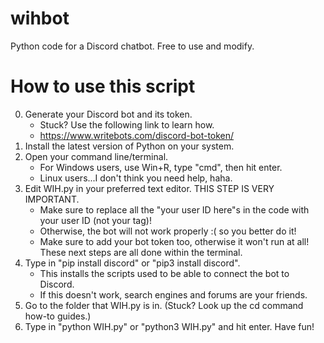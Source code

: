 # wihbot
Python code for a Discord chatbot. Free to use and modify.

# How to use this script
0. Generate your Discord bot and its token.
    - Stuck? Use the following link to learn how.
    - https://www.writebots.com/discord-bot-token/
1. Install the latest version of Python on your system.
2. Open your command line/terminal.
    - For Windows users, use Win+R, type "cmd", then hit enter.
    - Linux users...I don't think you need help, haha.
3. Edit WIH.py in your preferred text editor. THIS STEP IS VERY IMPORTANT.
    - Make sure to replace all the "your user ID here"s in the code with your user ID (not your tag)!
    - Otherwise, the bot will not work properly :( so you better do it!
    - Make sure to add your bot token too, otherwise it won't run at all!
These next steps are all done within the terminal.
4. Type in "pip install discord" or "pip3 install discord". 
    - This installs the scripts used to be able to connect the bot to Discord.
    - If this doesn't work, search engines and forums are your friends.
5. Go to the folder that WIH.py is in. (Stuck? Look up the cd command how-to guides.)
6. Type in "python WIH.py" or "python3 WIH.py" and hit enter.
Have fun!
